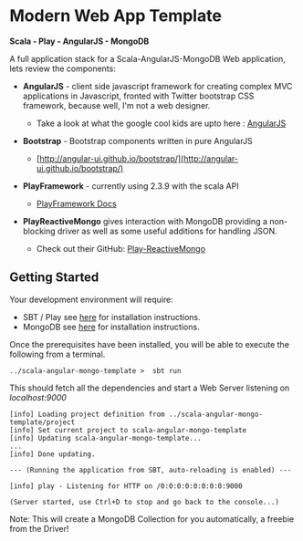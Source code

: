Modern Web App Template
===========

**Scala - Play - AngularJS - MongoDB**

A full application stack for a Scala-AngularJS-MongoDB Web application, lets review the components:

* **AngularJS** - client side javascript framework for creating complex MVC applications in Javascript,
fronted with Twitter bootstrap CSS framework, because well, I'm not a web designer.
  * Take a look at what the google cool kids are upto here : [AngularJS](http://angularjs.org/)

* **Bootstrap** - Bootstrap components written in pure AngularJS
  *  [http://angular-ui.github.io/bootstrap/](http://angular-ui.github.io/bootstrap/)

* **PlayFramework** - currently using 2.3.9 with the scala API
  *  [PlayFramework Docs](http://www.playframework.com/documentation/2.3.9/Home)

* **PlayReactiveMongo** gives interaction with MongoDB providing a non-blocking driver as well as some useful additions for handling JSON.
  * Check out their GitHub: [Play-ReactiveMongo](https://github.com/ReactiveMongo/Play-ReactiveMongo)



Getting Started
----------

Your development environment will require:
*  SBT / Play see [here](https://www.playframework.com/documentation/2.4.x/Installing) for installation instructions.
*  MongoDB see [here](https://www.mongodb.org/downloads) for installation instructions.

Once the prerequisites have been installed, you will be able to execute the following from a terminal.

```
../scala-angular-mongo-template >  sbt run
```

This should fetch all the dependencies and start a Web Server listening on *localhost:9000*

```
[info] Loading project definition from ../scala-angular-mongo-template/project
[info] Set current project to scala-angular-mongo-template
[info] Updating scala-angular-mongo-template...
...
[info] Done updating.

--- (Running the application from SBT, auto-reloading is enabled) ---

[info] play - Listening for HTTP on /0:0:0:0:0:0:0:0:9000

(Server started, use Ctrl+D to stop and go back to the console...)

```

Note: This will create a MongoDB Collection for you automatically, a freebie from the Driver!